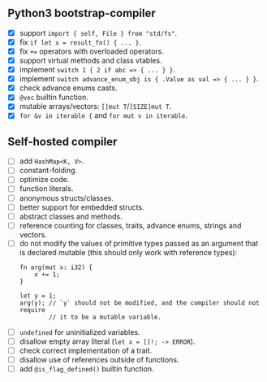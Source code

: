 ## Python3 bootstrap-compiler

- [X] support `import { self, File } from "std/fs"`.
- [X] fix `if let x = result_fn() { ... }`.
- [X] fix `+=` operators with overloaded operators.
- [X] support virtual methods and class vtables.
- [X] implement `switch 1 { 2 if abc => { ... } }`.
- [X] implement `switch advance_enum_obj is { .Value as val => { ... } }`.
- [X] check advance enums casts.
- [X] `@vec` builtin function.
- [X] mutable arrays/vectors: `[]mut T`/`[SIZE]mut T`.
- [X] `for &v in iterable {` and `for mut v in iterable`.

## Self-hosted compiler

- [ ] add `HashMap<K, V>`.
- [ ] constant-folding.
- [ ] optimize code.
- [ ] function literals.
- [ ] anonymous structs/classes.
- [ ] better support for embedded structs.
- [ ] abstract classes and methods.
- [ ] reference counting for classes, traits, advance enums, strings and vectors.
- [ ] do not modify the values of primitive types passed as an argument that is 
declared mutable (this should only work with reference types):
    ```ri
    fn arg(mut x: i32) {
        x += 1;
    }

    let y = 1;
    arg(y); // `y` should not be modified, and the compiler should not require 
            // it to be a mutable variable.
    ```
- [ ] `undefined` for uninitialized variables.
- [ ] disallow empty array literal (`let x = []!; -> ERROR`).
- [ ] check correct implementation of a trait.
- [ ] disallow use of references outside of functions.
- [ ] add `@is_flag_defined()` builtin function.
